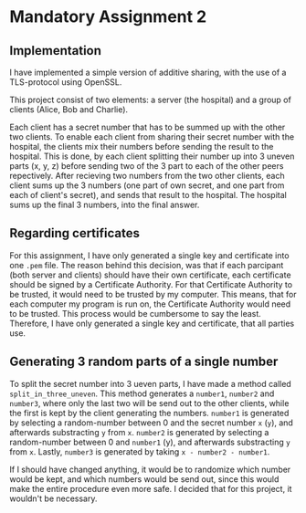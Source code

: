 # Mandatory Assignment 2

## Implementation

I have implemented a simple version of additive sharing, with the use of a TLS-protocol using OpenSSL.

This project consist of two elements: a server (the hospital) and a group of clients (Alice, Bob and Charlie).

Each client has a secret number that has to be summed up with the other two clients. To enable each client from sharing their secret number with the hospital, the clients mix their numbers before sending the result to the hospital. This is done, by each client splitting their number up into 3 uneven parts (x, y, z) before sending two of the 3 part to each of the other peers repectively. After recieving two numbers from the two other clients, each client sums up the 3 numbers (one part of own secret, and one part from each of client's secret), and sends that result to the hospital. The hospital sums up the final 3 numbers, into the final answer.

## Regarding certificates

For this assignment, I have only generated a single key and certificate into one `.pem` file. The reason behind this decision, was that if each parcipant (both server and clients) should have their own certificate, each certificate should be signed by a Certificate Authority. For that Certificate Authority to be trusted, it would need to be trusted by my computer. This means, that for each computer my program is run on, the Certificate Authority would need to be trusted. This process would be cumbersome to say the least. Therefore, I have only generated a single key and certificate, that all parties use.

## Generating 3 random parts of a single number

To split the secret number into 3 ueven parts, I have made a method called `split_in_three_uneven`. This method generates a `number1`, `number2` and `number3`, where only the last two will be send out to the other clients, while the first is kept by the client generating the numbers. `number1` is generated by selecting a random-number between 0 and the secret number `x` (`y`), and afterwards substracting `y` from `x`. `number2` is generated by selecting a random-number between 0 and `number1` (y), and afterwards substracting `y` from `x`. Lastly, `number3` is generated by taking `x - number2 - number1`.

If I should have changed anything, it would be to randomize which number would be kept, and which numbers would be send out, since this would make the entire procedure even more safe. I decided that for this project, it wouldn't be necessary.
